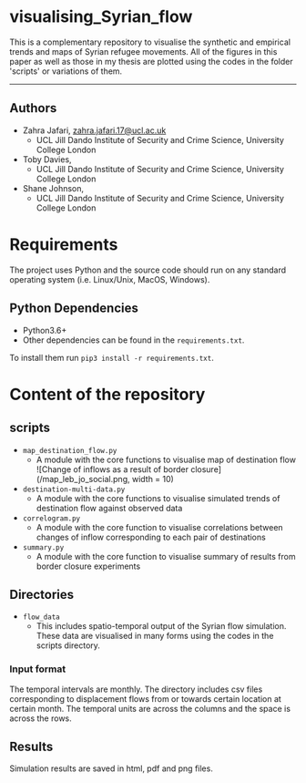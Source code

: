 # visualising_Syrian_flow
This is a complementary repository to visualise the synthetic and empirical trends and maps of Syrian refugee movements. All of the figures in this paper as well as those in my thesis are plotted using the codes in the folder 'scripts' or variations of them.
***
## Authors

 * Zahra Jafari, <zahra.jafari.17@ucl.ac.uk>
   * UCL Jill Dando Institute of Security and Crime Science, University College London
 * Toby Davies,
   * UCL Jill Dando Institute of Security and Crime Science, University College London
 * Shane Johnson,
   * UCL Jill Dando Institute of Security and Crime Science, University College London

# Requirements

The project uses Python and the source code should run on any standard operating system (i.e. Linux/Unix, MacOS, Windows).

## Python Dependencies

 - Python3.6+
 - Other dependencies can be found in the `requirements.txt`.

 To install them run `pip3 install -r requirements.txt`.

# Content of the repository

## scripts
  - `map_destination_flow.py`
    - A module with the core functions to visualise map of destination flow
    ![Change of inflows as a result of border closure](/map_leb_jo_social.png, width = 10)
  - `destination-multi-data.py`
    - A module with the core functions to visualise simulated trends of destination flow against observed data
  - `correlogram.py`
    - A module with the core function to visualise correlations between changes of inflow corresponding to each pair of destinations
  - `summary.py`
    - A module with the core function to visualise summary of results from border closure experiments

## Directories

  - `flow_data`
    - This includes spatio-temporal output of the Syrian flow simulation. These data are visualised in many forms using the codes in the scripts directory.
### Input format

The temporal intervals are monthly. The directory includes csv files corresponding to displacement flows from or towards certain location at certain month. The temporal units are across the columns and the space is across the rows.

## Results

Simulation results are saved in html, pdf and png files.
